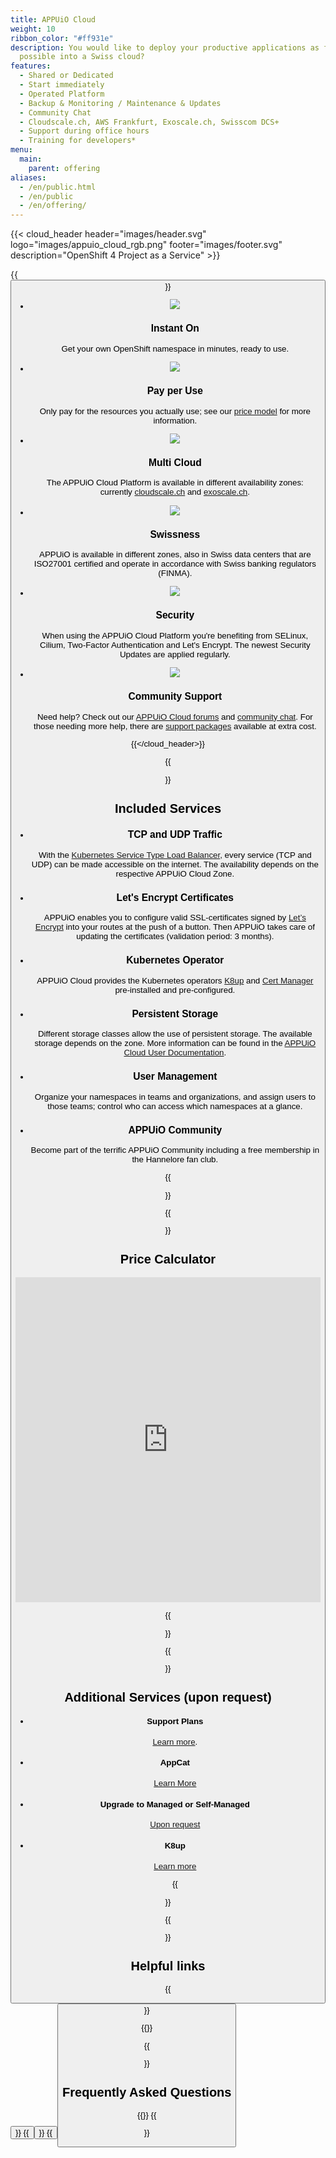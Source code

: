 ```yaml
---
title: APPUiO Cloud
weight: 10
ribbon_color: "#ff931e"
description: You would like to deploy your productive applications as fast as
  possible into a Swiss cloud?
features:
  - Shared or Dedicated
  - Start immediately
  - Operated Platform
  - Backup & Monitoring / Maintenance & Updates
  - Community Chat
  - Cloudscale.ch, AWS Frankfurt, Exoscale.ch, Swisscom DCS+
  - Support during office hours
  - Training for developers*
menu:
  main:
    parent: offering
aliases:
  - /en/public.html
  - /en/public
  - /en/offering/
---
```

{{< cloud_header header="images/header.svg" logo="images/appuio_cloud_rgb.png" footer="images/footer.svg" description="OpenShift 4 Project as a Service" >}}

{{<button href="https://portal.appuio.cloud" icon="fas fa-cloud" title="Signup and Login" target="_blank" class="is-primary is-rounded is-medium m-1" >}}

* ![](/images/offer2_advantage4.svg)

  ### Instant On

  Get your own OpenShift namespace in minutes, ready to use.
* ![](/images/offer2_advantage5.svg)

  ### Pay per Use

  Only pay for the resources you actually use; see our [price model](https://products.docs.vshn.ch/products/appuio/cloud/pricing.html) for more information.
* ![](/images/offer2_advantage6.svg)

  ### Multi Cloud

    The APPUiO Cloud Platform is available in different availability zones: currently [cloudscale.ch](https://www.cloudscale.ch/) and [exoscale.ch](https://www.exoscale.com/).
* ![](/images/offer2_advantage1.svg)

  ### Swissness

  APPUiO is available in different zones, also in Swiss data centers that are ISO27001 certified and operate in accordance with Swiss banking regulators (FINMA).
* ![](/images/offer2_advantage2.svg)

  ### Security

  When using the APPUiO Cloud Platform you're benefiting from SELinux, Cilium, Two-Factor Authentication and Let's Encrypt. The newest Security Updates are applied regularly.
* ![](/images/offer2_advantage3.svg)

  ### Community Support

  Need help? Check out our [APPUiO Cloud forums](https://discuss.appuio.cloud/) and [community chat](https://community.appuio.ch). For those needing more help, there are [support packages](https://products.docs.vshn.ch/products/appuio/cloud/support_packages.html) available at extra cost.

{{</cloud_header>}}

{{<section class="has-cols col-darkblue2 darkblue y-narrow">}}

# Included Services

* ### TCP and UDP Traffic

   With the [Kubernetes Service Type Load Balancer](https://kubernetes.io/docs/concepts/services-networking/service/#loadbalancer), every service (TCP and UDP) can be made accessible on the internet. The availability depends on the respective APPUiO Cloud Zone.
* ### Let's Encrypt Certificates

   APPUiO enables you to configure valid SSL-certificates signed by [Let’s Encrypt](https://letsencrypt.org/) into your routes at the push of a button. Then APPUiO takes care of updating the certificates (validation period: 3 months).
* ### Kubernetes Operator

  APPUiO Cloud provides the Kubernetes operators [K8up](https://k8up.io/) and [Cert Manager](https://cert-manager.io/) pre-installed and pre-configured.
* ### Persistent Storage

    Different storage classes allow the use of persistent storage. The available storage depends on the zone. More information can be found in the [APPUiO Cloud User Documentation](https://docs.appuio.cloud/user/explanation/storage-classes.html).
* ### User Management

  Organize your namespaces in teams and organizations, and assign users to those teams; control who can access which namespaces at a glance.
* ### APPUiO Community

  Become part of the terrific APPUiO Community including a free membership in the Hannelore fan club.

{{</section>}}

{{<section>}}

# Price Calculator

<iframe width="100%" height="520" src="https://pricing.appuio.cloud/calculator?title=<empty>&style=appuio" style="border: none"></iframe>

{{</section>}}

{{<section class="cyan has-cols two col-white items-center title-only">}}

# Additional Services (upon request)

* #### Support Plans

  [Learn more](https://products.docs.vshn.ch/products/appuio/cloud/support_packages.html).
* #### AppCat

  [Learn More](https://appcat.ch)
* #### Upgrade to Managed or Self-Managed

  [Upon request](/en/offering/managed/)
* #### K8up

  [Learn more](https://k8up.io)

  {{</section>}}

{{<section class="pb-0">}}

# Helpful links

{{<button href="https://docs.appuio.cloud" icon="fas fa-book" title="Cloud Docs" target="_blank" class="is-primary is-rounded is-medium m-1" >}}
{{<button href="https://discuss.appuio.cloud" icon="fas fa-comments" title="Cloud Forum" target="_blank" class="is-primary is-rounded is-medium m-1" >}}
{{<button href="https://roadmap.appuio.cloud" icon="fas fa-cloud" title="Cloud Roadmap" target="_blank" class="is-primary is-rounded is-medium m-1" >}}

{{</section>}}

{{<section class="offers-two-faq">}}

# Frequently Asked Questions

{{<faq tag="cloud">}}
{{</section>}}

<!-- {{<section class="darkblue">}}

# APPUiO CLOUD PLATFORM

<a name="contact"></a>
{{<contact/cloud>}}
{{</section>}} -->